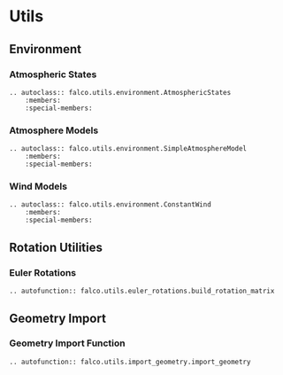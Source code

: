 # Utils

## Environment

### Atmospheric States

```{eval-rst}
.. autoclass:: falco.utils.environment.AtmosphericStates
    :members:
    :special-members:
```

### Atmosphere Models

```{eval-rst}
.. autoclass:: falco.utils.environment.SimpleAtmosphereModel
    :members:
    :special-members:
```

### Wind Models

```{eval-rst}
.. autoclass:: falco.utils.environment.ConstantWind
    :members:
    :special-members:
```

## Rotation Utilities

### Euler Rotations

```{eval-rst}
.. autofunction:: falco.utils.euler_rotations.build_rotation_matrix
```

## Geometry Import

### Geometry Import Function

```{eval-rst}
.. autofunction:: falco.utils.import_geometry.import_geometry
```
